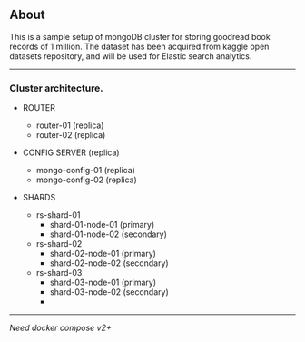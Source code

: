 ## About
This is a sample setup of mongoDB cluster for storing goodread book records of 1 million.
The dataset has been acquired from kaggle open datasets repository, and will be used for Elastic search analytics.

---
### Cluster architecture.

- ROUTER
    - router-01 (replica)
    - router-02 (replica)

- CONFIG SERVER (replica)
    - mongo-config-01 (replica)
    - mongo-config-02 (replica)

- SHARDS
    - rs-shard-01
        - shard-01-node-01 (primary)
        - shard-01-node-02 (secondary)
    - rs-shard-02
        - shard-02-node-01 (primary)
        - shard-02-node-02 (secondary)
    - rs-shard-03
        - shard-03-node-01 (primary)
        - shard-03-node-02 (secondary)
        - 
---
*Need docker compose v2+*
